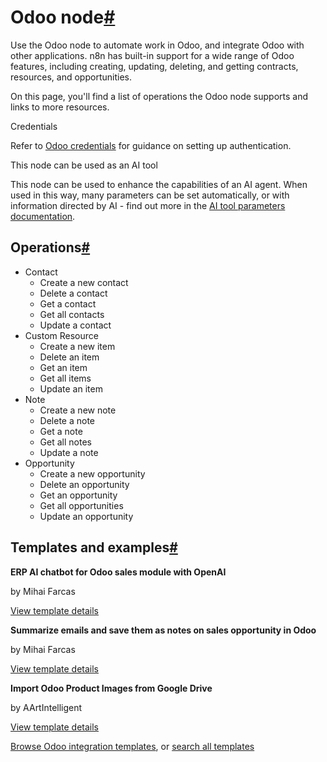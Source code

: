 [](https://github.com/n8n-io/n8n-docs/edit/main/docs/integrations/builtin/app-nodes/n8n-nodes-base.odoo.md "Edit this page")

# Odoo node[#](#odoo-node "Permanent link")

Use the Odoo node to automate work in Odoo, and integrate Odoo with other applications. n8n has built-in support for a wide range of Odoo features, including creating, updating, deleting, and getting contracts, resources, and opportunities.

On this page, you'll find a list of operations the Odoo node supports and links to more resources.

Credentials

Refer to [Odoo credentials](../../credentials/odoo/) for guidance on setting up authentication.

This node can be used as an AI tool

This node can be used to enhance the capabilities of an AI agent. When used in this way, many parameters can be set automatically, or with information directed by AI - find out more in the [AI tool parameters documentation](../../../../advanced-ai/examples/using-the-fromai-function/).

## Operations[#](#operations "Permanent link")

*   Contact
    *   Create a new contact
    *   Delete a contact
    *   Get a contact
    *   Get all contacts
    *   Update a contact
*   Custom Resource
    *   Create a new item
    *   Delete an item
    *   Get an item
    *   Get all items
    *   Update an item
*   Note
    *   Create a new note
    *   Delete a note
    *   Get a note
    *   Get all notes
    *   Update a note
*   Opportunity
    *   Create a new opportunity
    *   Delete an opportunity
    *   Get an opportunity
    *   Get all opportunities
    *   Update an opportunity

## Templates and examples[#](#templates-and-examples "Permanent link")

**ERP AI chatbot for Odoo sales module with OpenAI**

by Mihai Farcas

[View template details](https://n8n.io/workflows/2325-erp-ai-chatbot-for-odoo-sales-module-with-openai/)

**Summarize emails and save them as notes on sales opportunity in Odoo**

by Mihai Farcas

[View template details](https://n8n.io/workflows/2336-summarize-emails-and-save-them-as-notes-on-sales-opportunity-in-odoo/)

**Import Odoo Product Images from Google Drive**

by AArtIntelligent

[View template details](https://n8n.io/workflows/3181-import-odoo-product-images-from-google-drive/)

[Browse Odoo integration templates](https://n8n.io/integrations/odoo/), or [search all templates](https://n8n.io/workflows/)